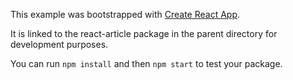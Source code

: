 This example was bootstrapped with [Create React App](https://github.com/facebook/create-react-app).

It is linked to the react-article package in the parent directory for development purposes.

You can run `npm install` and then `npm start` to test your package.
